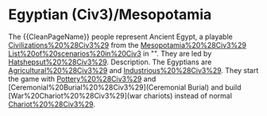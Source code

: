# Egyptian (Civ3)/Mesopotamia

The {{CleanPageName}} people represent Ancient Egypt, a playable [Civilizations%20%28Civ3%29](civilization) from the [Mesopotamia%20%28Civ3%29](Mesopotamia) [List%20of%20scenarios%20in%20Civ3](scenario) in "". They are led by [Hatshepsut%20%28Civ3%29](Hatshepsut).
Description.
The Egyptians are [Agricultural%20%28Civ3%29](agricultural) and [Industrious%20%28Civ3%29](industrious). They start the game with [Pottery%20%28Civ3%29](Pottery) and [Ceremonial%20Burial%20%28Civ3%29](Ceremonial Burial) and build [War%20Chariot%20%28Civ3%29](war chariots) instead of normal [Chariot%20%28Civ3%29](chariots).